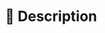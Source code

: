 # 📑 Description
<!--
Thanks for creating this pull request 🤗

Please make sure that the pull request is limited to one type (docs, feature, etc.) and keep it as small as possible. You can open multiple prs instead of opening a huge one.
-->

<!-- If this pull request closes one ore more issues, please mention the issue numbers below -->

<!--
Closes #<issue-number1-here>
Closes #<issue-number2-here>
-->

